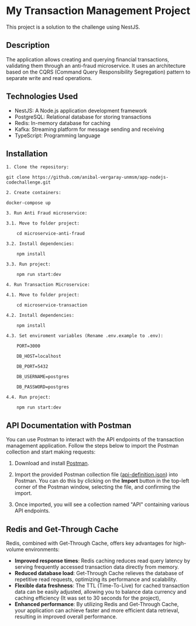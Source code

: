 
 # My Transaction Management Project
  
This project is a solution to the challenge using NestJS.

## Description

The application allows creating and querying financial transactions, validating them through an anti-fraud microservice. It uses an architecture based on the CQRS (Command Query Responsibility Segregation) pattern to separate write and read operations.

## Technologies Used

- NestJS: A Node.js application development framework
- PostgreSQL: Relational database for storing transactions
- Redis: In-memory database for caching
- Kafka: Streaming platform for message sending and receiving
- TypeScript: Programming language


## Installation

 ``1. Clone the repository:`` 

	git clone https://github.com/anibal-vergaray-unmsm/app-nodejs-codechallenge.git
 ``2. Create containers:`` 

	docker-compose up

 `3. Run Anti Fraud microservice:` 
 
 `3.1. Move to folder project:` 
 
		cd microservice-anti-fraud 
`3.2. Install dependencies:` 
 
		npm install
`3.3. Run project:`
 
		npm run start:dev
 `4. Run Transaction Microservice:`

 `4.1. Move to folder project:` 
 
		cd microservice-transaction 
`4.2. Install dependencies:` 
 
		npm install
`4.3. Set enviroment variables (Rename .env.example to .env):`
 
		PORT=3000

		DB_HOST=localhost

		DB_PORT=5432

		DB_USERNAME=postgres

		DB_PASSWORD=postgres
`4.4. Run project:`
 
		npm run start:dev

## API Documentation with Postman

You can use Postman to interact with the API endpoints of the transaction management application. Follow the steps below to import the Postman collection and start making requests:

1.  Download and install [Postman](https://www.postman.com/downloads/).
    
2.  Import the provided Postman collection file ([api-definition.json](https://github.com/anibal-vergaray-unmsm/app-nodejs-codechallenge/blob/main/microservice-transaction/postman/api-definition.json)) into Postman. You can do this by clicking on the **Import** button in the top-left corner of the Postman window, selecting the file, and confirming the import.
    
3.  Once imported, you will see a collection named "API" containing various API endpoints.
    

##   Redis and Get-Through Cache

Redis, combined with Get-Through Cache, offers key advantages for high-volume environments:

-   **Improved response times**: Redis caching reduces read query latency by serving frequently accessed transaction data directly from memory.
-   **Reduced database load**: Get-Through Cache relieves the database of repetitive read requests, optimizing its performance and scalability.
-   **Flexible data freshness**: The TTL (Time-To-Live) for cached transaction data can be easily adjusted, allowing you to balance data currency and caching efficiency (It was set to 30 seconds for the project),
-   **Enhanced performance**: By utilizing Redis and Get-Through Cache, your application can achieve faster and more efficient data retrieval, resulting in improved overall performance.
